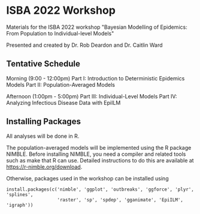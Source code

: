 # ISBA 2022 Workshop 

Materials for the ISBA 2022 workshop "Bayesian Modelling of Epidemics: From Population to Individual-level Models"

Presented and created by Dr. Rob Deardon and Dr. Caitlin Ward

## Tentative Schedule

Morning (9:00 - 12:00pm)
Part I: Introduction to Deterministic Epidemics Models
Part II: Population-Averaged Models

Afternoon (1:00pm - 5:00pm)
Part III: Individual-Level Models
Part IV: Analyzing Infectious Disease Data with EpiILM


## Installing Packages

All analyses will be done in R. 

The population-averaged models will be implemented using the R package NIMBLE. Before installing NIMBLE, you need a compiler and related tools such as make that R can use. Detailed instructions to do this are available at https://r-nimble.org/download.

Otherwise, packages used in the workshop can be installed using 

```
install.packages(c('nimble', 'ggplot', 'outbreaks', 'ggforce', 'plyr', 'splines', 
                   'raster', 'sp', 'spdep', 'gganimate', 'EpiILM', 'igraph'))
```

